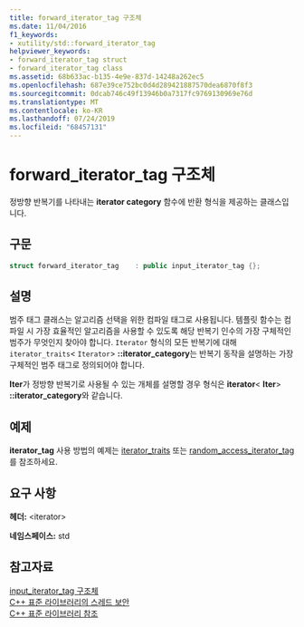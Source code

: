 ```yaml
---
title: forward_iterator_tag 구조체
ms.date: 11/04/2016
f1_keywords:
- xutility/std::forward_iterator_tag
helpviewer_keywords:
- forward_iterator_tag struct
- forward_iterator_tag class
ms.assetid: 68b633ac-b135-4e9e-837d-14248a262ec5
ms.openlocfilehash: 687e39ce752bc0d4d289421887570dea6870f8f3
ms.sourcegitcommit: 0dcab746c49f13946b0a7317fc9769130969e76d
ms.translationtype: MT
ms.contentlocale: ko-KR
ms.lasthandoff: 07/24/2019
ms.locfileid: "68457131"
---
```

# <a name="forwarditeratortag-struct"></a>forward_iterator_tag 구조체

정방향 반복기를 나타내는 **iterator category** 함수에 반환 형식을 제공하는 클래스입니다.

## <a name="syntax"></a>구문

```cpp
struct forward_iterator_tag    : public input_iterator_tag {};
```

## <a name="remarks"></a>설명

범주 태그 클래스는 알고리즘 선택을 위한 컴파일 태그로 사용됩니다. 템플릿 함수는 컴파일 시 가장 효율적인 알고리즘을 사용할 수 있도록 해당 반복기 인수의 가장 구체적인 범주가 무엇인지 찾아야 합니다. `Iterator` 형식의 모든 반복기에 대해 `iterator_traits`< `Iterator`>  **::iterator_category**는 반복기 동작을 설명하는 가장 구체적인 범주 태그로 정의되어야 합니다.

**Iter**가 정방향 반복기로 사용될 수 있는 개체를 설명할 경우 형식은 **iterator**\< **Iter**>  **::iterator_category**와 같습니다.

## <a name="example"></a>예제

**iterator_tag** 사용 방법의 예제는 [iterator_traits](../standard-library/iterator-traits-struct.md) 또는 [random_access_iterator_tag](../standard-library/random-access-iterator-tag-struct.md)를 참조하세요.

## <a name="requirements"></a>요구 사항

**헤더:** \<iterator>

**네임스페이스:** std

## <a name="see-also"></a>참고자료

[input_iterator_tag 구조체](../standard-library/input-iterator-tag-struct.md)\
[C++ 표준 라이브러리의 스레드 보안](../standard-library/thread-safety-in-the-cpp-standard-library.md)\
[C++ 표준 라이브러리 참조](../standard-library/cpp-standard-library-reference.md)
